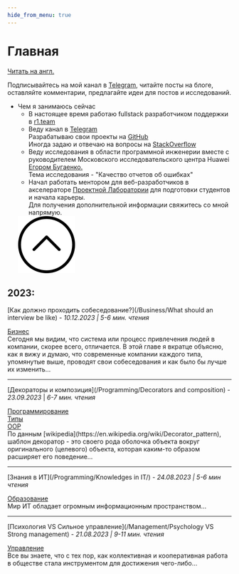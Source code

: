 ```yaml
---
hide_from_menu: true
---
```


# **Главная**
<span class='translation_button'>[Читать на англ.](/)</span>

Подписывайтесь на мой канал в [Telegram](https://t.me/NextStepOrg), читайте посты на блоге, оставляйте комментарии, предлагайте идеи для постов и исследований.
<link href="/stylesheets/home-page.css" rel="stylesheet" type="text/css"/>
<ul class="drop-down-menu">
   <li class="drop-down-list">
    Чем я занимаюсь сейчас
        <ul class="drop-down-items ddi-closed">
            <li>В настоящее время работаю fullstack разработчиком поддержки в <a href="https://r1.team" target="_blank">r1.team</a></li>
            <li>Веду канал в <a href="https://t.me/NextStepOrg" target="_blank">Telegram</a><br/>
                Разрабатываю свои проекты на <a href="https://github.com/MyNameIsNeXTSTEP" target="_blank">GitHub</a><br/>
                Иногда задаю и отвечаю на вопросы на <a href="https://stackoverflow.com/users/19100691/gadzhiev-islam" target="_blank">StackOverflow</a>
            </li>
            <li>Веду исследования в области программной инженерии вместе с руководителем Московского исследовательского центра Huawei <a href="https://www.yegor256.com" target="_blank">Егором Бугаенко.</a><br/>
                Тема исследования - "Качество отчетов об ошибках"
            </li>
            <li>
                Начал работать ментором для веб-разработчиков в акселераторе <u>Проектной Лаборатории</u> для подготовки студентов и начала карьеры.<br/>
                Для получения дополнительной информации свяжитесь со мной напрямую.
            </li>
        </ul>
    </li>
    <img
        class="upArrowIcon dd-closed"
        src="/assets/upArrow.png"
    />
</ul>

## **2023:**
[Как должно проходить собеседование?](/Business/What should an interview be like) - *10.12.2023 | 5-6 мин. чтения*
<link href="/stylesheets/tags.css" rel="stylesheet" type="text/css"/>
<div class="tags">
    <div class='tag'>
        <a href='#Business'>Бизнес</a>
    </div>
</div>
Сегодня мы видим, что система или процесс привлечения людей в компании, скорее всего, отличается.
В этой главе я вкратце объясню, как я вижу и думаю, что современные компании каждого типа, упомянутые выше, проводят свои собеседования и как было бы лучше их изменить…

---

[Декораторы и композиция](/Programming/Decorators and composition) - *23.09.2023* | *6-7 мин. чтения*
<link href="/stylesheets/tags.css" rel="stylesheet" type="text/css"/>
<div class="tags">
    <div class='tag'>
        <a href="/tags#Programming">Программирование</a>
    </div>
    <div class='tag'>
        <a href="/tags#Typescript">Типы</a>
    </div>
    <div class='tag'>
        <a href="/tags#OOP">OOP</a>
    </div>
</div>
По данным [wikipedia](https://en.wikipedia.org/wiki/Decorator_pattern), шаблон декоратор - это своего рода оболочка объекта вокруг оригинального (целевого) объекта, которая каким-то образом расширяет его поведение…

---

[Знания в ИТ](/Programming/Knowledges in IT/) - *24.08.2023 | 5-6 мин чтения*
<link href="/stylesheets/tags.css" rel="stylesheet" type="text/css"/>
<div class="tags">
    <div class='tag'>
        <a href='/tags/#Education'>Образование</a>
    </div>
</div>
Мир ИТ обладает огромным информационным пространством…

---

[Психология VS Сильное управление](/Management/Psychology VS Strong management) - *21.08.2023 | 9-11 мин. чтения*
<link href="/stylesheets/tags.css" rel="stylesheet" type="text/css"/>
<div class="tags">
    <div class='tag'>
        <a href='/tags/#Management'>Управление</a>
    </div>
</div>
Все вы знаете, что с тех пор, как коллективная и кооперативная работа в обществе стала инструментом для достижения чего-либо…